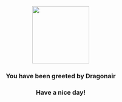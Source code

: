 <p align="center">
    <img src="https://raw.githubusercontent.com/PokeAPI/sprites/master/sprites/pokemon/148.png" width="150" height="150">
</p>
<h3 align="center">You have been greeted by  <b>Dragonair</b></h3>
<h3 align="center">Have a nice day!</h3>
